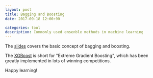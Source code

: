 ```yaml
---
layout: post
title: Bagging and Boosting
date: 2017-09-18 12:00:00

categories: tool
description: Commonly used ensenble methods in machine learning 
---
```


<!-- #### 09/12/17
 -->

The [slides](http://www.cs.cornell.edu/courses/cs578/2005fa/CS578.bagging.boosting.lecture.pdf) covers the basic concept of bagging and boosting.

The [XGBoost](http://xgboost.readthedocs.io/en/latest//model.html) is short for "Extreme Gradient Boosting", which has been greatly implemented in lots of winning competitions.

Happy learning! 
